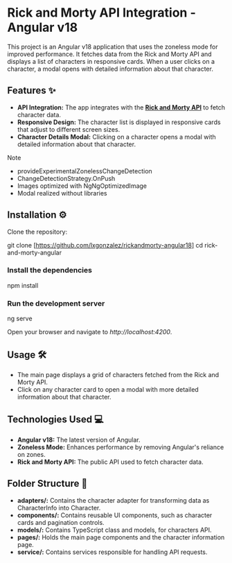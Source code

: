 # Rick and Morty API Integration - Angular v18

This project is an Angular v18 application that uses the zoneless mode for improved performance. It fetches data from the Rick and Morty API and displays a list of characters in responsive cards. When a user clicks on a character, a modal opens with detailed information about that character.

## Features ✨

- **API Integration:** The app integrates with the **[Rick and Morty API](https://rickandmortyapi.com/)** to fetch character data.
- **Responsive Design:** The character list is displayed in responsive cards that adjust to different screen sizes.
- **Character Details Modal:** Clicking on a character opens a modal with detailed information about that character.
>[!NOTE]
>- provideExperimentalZonelessChangeDetection
>- ChangeDetectionStrategy.OnPush
>- Images optimized with NgNgOptimizedImage
>- Modal realized without libraries
## Installation ⚙️
Clone the repository:

git clone [https://github.com/lxgonzalez/rickandmorty-angular18] 
cd rick-and-morty-angular

### Install the dependencies

npm install

### Run the development server

ng serve

Open your browser and navigate to _http://localhost:4200_.

## Usage 🛠️
- The main page displays a grid of characters fetched from the Rick and Morty API.
- Click on any character card to open a modal with more detailed information about that character.
## Technologies Used 💻
- **Angular v18:** The latest version of Angular.
- **Zoneless Mode:** Enhances performance by removing Angular's reliance on zones.
- **Rick and Morty API:** The public API used to fetch character data.
## Folder Structure 📂
- **adapters/:** Contains the character adapter for transforming data as CharacterInfo into Character.
- **components/:** Contains reusable UI components, such as character cards and pagination controls.
- **models/:** Contains TypeScript class and models, for characters API.
- **pages/:** Holds the main page components and the character information page.
- **service/:** Contains services responsible for handling API requests.
